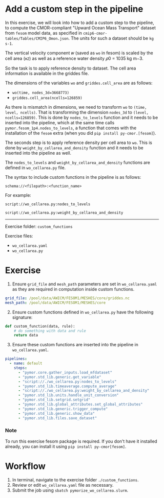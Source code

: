 # Add a custom step in the pipeline

In this exercise, we will look into how to add a custom step to the pipeline, to compute the CMOR-compliant "Upward Ocean Mass Transport" dataset from `fesom` model data, as specified in `cmip6-cmor-tables/Tables/CMIP6_Omon.json`. The units for such a dataset should be `kg s-1`.

The vertical velocity component 𝑤 (saved as ``wo`` in fesom) is scaled by the
cell area (`m2`) as well as a reference water density 𝜌0 = 1035 kg m−3.

So the task is to apply reference density to dataset. The cell area information is available in the griddes file.

The dimensions of the variables `wo` and `griddes.cell_area` are as follows:

  - `wo(time, nodes_3d=3668773)`
  - `griddes.cell_area(ncells=126859)`

As there is mismatch in dimensions, we need to transform `wo` to `(time, level, ncells)`. That is transforming the dimension `nodes_3d` to `(level, ncells=126859)`. This is done by `nodes_to_levels` function and it needs to be inserted into the pipeline, which at the same time calls `pymor.fesom_1p4.nodes_to_levels`, a function that comes with the installation of the `fesom` extra (when you did `pip install py-cmor.[fesom]`).

The seconds step is to apply reference density per cell area to `wo`. This is done by `weight_by_cellarea_and_density` function and it needs to be inserted into the pipeline as well.

The `nodes_to_levels` and `weight_by_cellarea_and_density` functions are defined in `wo_cellarea.py` file.

The syntax to include custom functions in the pipeline is as follows:

`schema://<filepath>:<function_name>`

For example:

`script://wo_cellarea.py:nodes_to_levels`

`script://wo_cellarea.py:weight_by_cellarea_and_density`

---

Exercise folder: `custom_functions`

Exercise files:

- `wo_cellarea.yaml`
- `wo_cellarea.py`

# Exercise

1. Ensure `grid_file` and `mesh_path` parameters are set in `wo_cellarea.yaml` as they are required in computation inside custom functions.

  ```yaml
  grid_file: /pool/data/AWICM/FESOM1/MESHES/core/griddes.nc
  mesh_path: /pool/data/AWICM/FESOM1/MESHES/core
  ```

2. Ensure custom functions defined in `wo_cellarea.py` have the following signature:

  ```python
  def custom_function(data, rule):
      # do something with data and rule
      return data
  ```

3. Ensure these custom functions are inserted into the pipeline in `wo_cellarea.yaml`.

  ```yaml
  pipelines:
    - name: default
      steps:
        - "pymor.core.gather_inputs.load_mfdataset"
        - "pymor.std_lib.generic.get_variable"
        - "script://./wo_cellarea.py:nodes_to_levels"
        - "pymor.std_lib.timeaverage.compute_average"
        - "script://./wo_cellarea.py:weight_by_cellarea_and_density"
        - "pymor.std_lib.units.handle_unit_conversion"
        - "pymor.std_lib.setgrid.setgrid"
        - "pymor.std_lib.global_attributes.set_global_attributes"
        - "pymor.std_lib.generic.trigger_compute"
        - "pymor.std_lib.generic.show_data"
        - "pymor.std_lib.files.save_dataset"
  ```

### Note

To run this exercise fesom package is required. If you don't have it installed already, you can install it using `pip install py-cmor[fesom]`.

# Workflow

1. In terminal, navigate to the exercise folder `./custom_functions`.
2. Review or edit `wo_cellarea.yaml` file as necessary.
3. Submit the job using `sbatch pymorize_wo_cellarea.slurm`.


